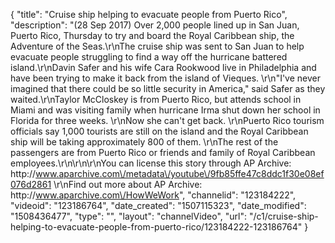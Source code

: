 {
    "title": "Cruise ship helping to evacuate people from Puerto Rico",
    "description": "(28 Sep 2017) Over 2,000 people lined up in San Juan, Puerto Rico, Thursday to try and board the Royal Caribbean ship, the Adventure of the Seas.\r\nThe cruise ship was sent to San Juan to help evacuate people struggling to find a way off the hurricane battered island.\r\nDavin Safer and his wife Cara Rookwood live in Philadelphia and have been trying to make it back from the island of Vieques.  \r\n\"I've never imagined that there could be so little security in America,\" said Safer as they waited.\r\nTaylor McCloskey is from Puerto Rico, but attends school in Miami and was visiting family when hurricane Irma shut down her school in Florida for three weeks.  \r\nNow she can't get back.  \r\nPuerto Rico tourism officials say 1,000 tourists are still on the island and the Royal Caribbean ship will be taking approximately 800 of them.  \r\nThe rest of the passengers are from Puerto Rico or friends and family of Royal Caribbean employees.\r\n\r\n\r\nYou can license this story through AP Archive: http:\/\/www.aparchive.com\/metadata\/youtube\/9fb85ffe47c8ddc1f30e08ef076d2861 \r\nFind out more about AP Archive: http:\/\/www.aparchive.com\/HowWeWork",
    "channelid": "123184222",
    "videoid": "123186764",
    "date_created": "1507115323",
    "date_modified": "1508436477",
    "type": "",
    "layout": "channelVideo",
    "url": "\/c1\/cruise-ship-helping-to-evacuate-people-from-puerto-rico\/123184222-123186764"
}
